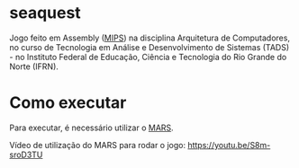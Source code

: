 # seaquest

Jogo feito em Assembly ([MIPS](https://sweetcode.io/building-first-simple-program-mips-assembly-language/)) na disciplina Arquitetura de Computadores, no curso de Tecnologia em Análise e Desenvolvimento de Sistemas (TADS) - no Instituto Federal de Educação, Ciência e Tecnologia do Rio Grande do Norte (IFRN).

# Como executar

Para executar, é necessário utilizar o [MARS](http://courses.missouristate.edu/kenvollmar/mars/).

Vídeo de utilização do MARS para rodar o jogo:
https://youtu.be/S8m-sroD3TU



